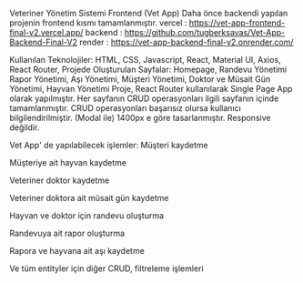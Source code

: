 Veteriner Yönetim Sistemi Frontend (Vet App)
Daha önce backendi yapılan projenin frontend kısmı tamamlanmıştır.
vercel : https://vet-app-frontend-final-v2.vercel.app/
backend : https://github.com/tugberksavas/Vet-App-Backend-Final-V2
render : https://vet-app-backend-final-v2.onrender.com/ 


Kullanılan Teknolojiler:
HTML,
CSS,
Javascript,
React,
Material UI,
Axios,
React Router,
Projede Oluşturulan Sayfalar:
Homepage,
Randevu Yönetimi
Rapor Yönetimi,
Aşı Yönetimi,
Müşteri Yönetimi,
Doktor ve Müsait Gün Yönetimi,
Hayvan Yönetimi
Proje,
React Router kullanılarak Single Page App olarak yapılmıştır. Her sayfanın CRUD operasyonları ilgili sayfanın içinde tamamlanmıştır. CRUD operasyonları başarısız olursa kullanıcı bilgilendirilmiştir. (Modal ile) 1400px e göre tasarlanmıştır. Responsive değildir.

Vet App' de yapılabilecek işlemler:
Müşteri kaydetme

Müşteriye ait hayvan kaydetme

Veteriner doktor kaydetme

Veteriner doktora ait müsait gün kaydetme

Hayvan ve doktor için randevu oluşturma

Randevuya ait rapor oluşturma

Rapora ve hayvana ait aşı kaydetme

Ve tüm entityler için diğer CRUD, filtreleme işlemleri
